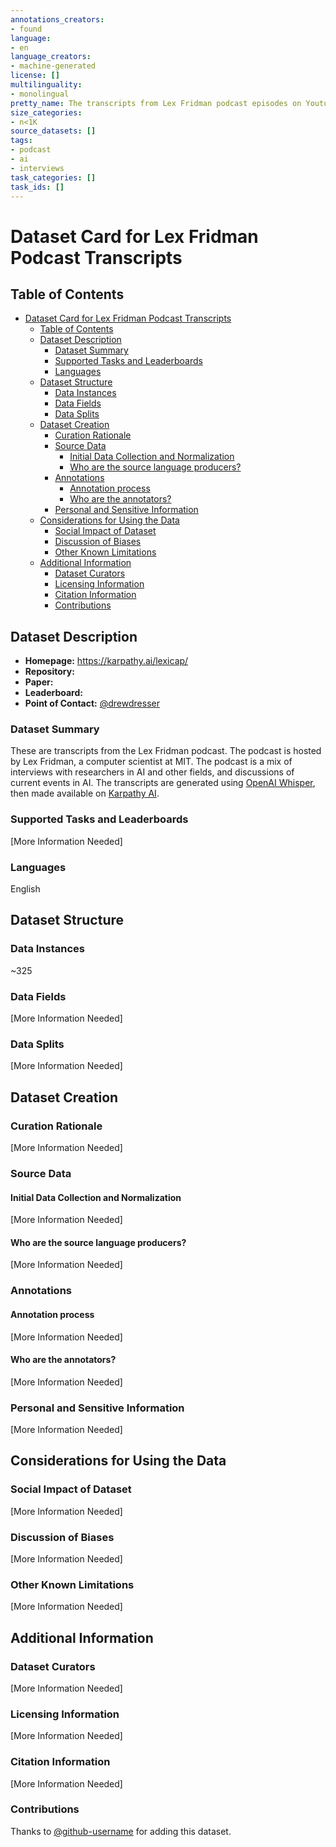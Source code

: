 ```yaml
---
annotations_creators:
- found
language:
- en
language_creators:
- machine-generated
license: []
multilinguality:
- monolingual
pretty_name: The transcripts from Lex Fridman podcast episodes on Youtube.
size_categories:
- n<1K
source_datasets: []
tags:
- podcast
- ai
- interviews
task_categories: []
task_ids: []
---
```


# Dataset Card for Lex Fridman Podcast Transcripts

## Table of Contents
- [Dataset Card for Lex Fridman Podcast Transcripts](#dataset-card-for-lex-fridman-podcast-transcripts)
  - [Table of Contents](#table-of-contents)
  - [Dataset Description](#dataset-description)
    - [Dataset Summary](#dataset-summary)
    - [Supported Tasks and Leaderboards](#supported-tasks-and-leaderboards)
    - [Languages](#languages)
  - [Dataset Structure](#dataset-structure)
    - [Data Instances](#data-instances)
    - [Data Fields](#data-fields)
    - [Data Splits](#data-splits)
  - [Dataset Creation](#dataset-creation)
    - [Curation Rationale](#curation-rationale)
    - [Source Data](#source-data)
      - [Initial Data Collection and Normalization](#initial-data-collection-and-normalization)
      - [Who are the source language producers?](#who-are-the-source-language-producers)
    - [Annotations](#annotations)
      - [Annotation process](#annotation-process)
      - [Who are the annotators?](#who-are-the-annotators)
    - [Personal and Sensitive Information](#personal-and-sensitive-information)
  - [Considerations for Using the Data](#considerations-for-using-the-data)
    - [Social Impact of Dataset](#social-impact-of-dataset)
    - [Discussion of Biases](#discussion-of-biases)
    - [Other Known Limitations](#other-known-limitations)
  - [Additional Information](#additional-information)
    - [Dataset Curators](#dataset-curators)
    - [Licensing Information](#licensing-information)
    - [Citation Information](#citation-information)
    - [Contributions](#contributions)

## Dataset Description

- **Homepage:** https://karpathy.ai/lexicap/
- **Repository:**
- **Paper:**
- **Leaderboard:**
- **Point of Contact:** [@drewdresser](https://twitter.com/drewdresser)

### Dataset Summary

These are transcripts from the Lex Fridman podcast. The podcast is hosted by Lex Fridman, a computer scientist at MIT. The podcast is a mix of interviews with researchers in AI and other fields, and discussions of current events in AI. The transcripts are generated using [OpenAI Whisper](https://github.com/openai/whisper), then made available on [Karpathy AI](https://karpathy.ai/lexicap/).

### Supported Tasks and Leaderboards

[More Information Needed]

### Languages

English

## Dataset Structure

### Data Instances

~325

### Data Fields

[More Information Needed]

### Data Splits

[More Information Needed]

## Dataset Creation

### Curation Rationale

[More Information Needed]

### Source Data

#### Initial Data Collection and Normalization

[More Information Needed]

#### Who are the source language producers?

[More Information Needed]

### Annotations

#### Annotation process

[More Information Needed]

#### Who are the annotators?

[More Information Needed]

### Personal and Sensitive Information

[More Information Needed]

## Considerations for Using the Data

### Social Impact of Dataset

[More Information Needed]

### Discussion of Biases

[More Information Needed]

### Other Known Limitations

[More Information Needed]

## Additional Information

### Dataset Curators

[More Information Needed]

### Licensing Information

[More Information Needed]

### Citation Information

[More Information Needed]

### Contributions

Thanks to [@github-username](https://github.com/<github-username>) for adding this dataset.